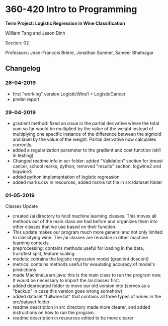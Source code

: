 # 360-420 Intro to Programming


**Term Project: Logistic Regression in Wine Classification**

William Tang and Jason Dinh


Section: 02

Professors: Jean-François Brière, Jonathan Sumner, Sameer Bhatnagar


## Changelog

### 26-04-2019
- first "working" version LogisticWine1 + LogisticCancer
- prelim report

### 29-04-2019
- gradient method: fixed an issue in the partial derivative where the total sum so far would be multiplied by the value of the weight instead of multiplying one specific instance of the difference between the sigmoid and label by the value of the weight. Partial derivative now calculates correctly.
- added a regularization parameter to the gradient and cost function (still in testing)
- Changed readme info in scr folder: added "Validation" section for breast cancer, school marks, python; removed "results" section, logwine2 and logwine3
- added python implementation of logistic regression
- added marks.csv in resources, added marks txt file in src/dataset folder

### 01-05-2019
Classes Update
  - created /ai directory to hold machine learning classes. This moves all methods out of the main class we had before and organizes them into other classes that we use based on their function.
  - This update makes our program much more general and not only limited to classifying wine. The /ai classes are reusable in other machine learning contexts
  - preprocessing: contains methods useful for loading in the data, train/test split, feature scaling
  - models: contains the logistic regression model (gradient descent)
  - metrics: contains methods useful for evaulating accuracy of model's predictions
  - made MachineLearn.java: this is the main class to run the program now. It would be necessary to import the /ai classes first.
  - added deprecated folder to move our old version into (serves as a "backup" in case this version goes wrong somehow)
  - added dataset "fullwine.txt" that contains all three types of wines in the src/dataset folder
  - readme description in src directory made more clearer, and added instructions on how to run the program.
  - readme description in resources edited to be more clearer
